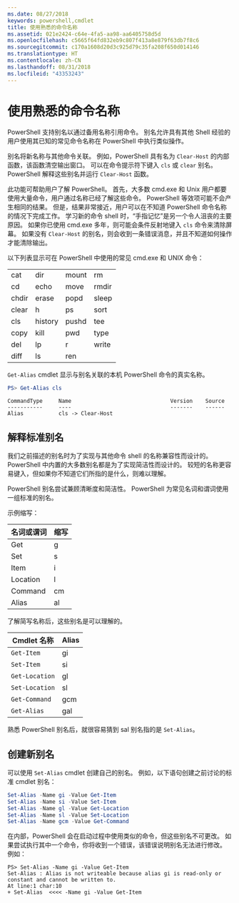 ```yaml
---
ms.date: 08/27/2018
keywords: powershell,cmdlet
title: 使用熟悉的命令名称
ms.assetid: 021e2424-c64e-4fa5-aa98-aa6405758d5d
ms.openlocfilehash: c5665f64fd832eb9c807f413a8e879f63db7f8c6
ms.sourcegitcommit: c170a1608d20d3c925d79c35fa208f650d014146
ms.translationtype: HT
ms.contentlocale: zh-CN
ms.lasthandoff: 08/31/2018
ms.locfileid: "43353243"
---
```

# <a name="using-familiar-command-names"></a>使用熟悉的命令名称

PowerShell 支持别名以通过备用名称引用命令。 别名允许具有其他 Shell 经验的用户使用其已知的常见命令名称在 PowerShell 中执行类似操作。

别名将新名称与其他命令关联。 例如，PowerShell 具有名为 `Clear-Host` 的内部函数，该函数清空输出窗口。 可以在命令提示符下键入 `cls` 或 `clear` 别名。 PowerShell 解释这些别名并运行 `Clear-Host` 函数。

此功能可帮助用户了解 PowerShell。 首先，大多数 cmd.exe 和 Unix 用户都要使用大量命令，用户通过名称已经了解这些命令。 PowerShell 等效项可能不会产生相同的结果。 但是，结果非常接近，用户可以在不知道 PowerShell 命令名称的情况下完成工作。 学习新的命令 shell 时，“手指记忆”是另一个令人沮丧的主要原因。 如果你已使用 cmd.exe 多年，则可能会条件反射地键入 `cls` 命令来清除屏幕。 如果没有 `Clear-Host` 的别名，则会收到一条错误消息，并且不知道如何操作才能清除输出。

以下列表显示可在 PowerShell 中使用的常见 cmd.exe 和 UNIX 命令：

|||||
|-|-|-|-|
|cat|dir|mount|rm|
|cd|echo|move|rmdir|
|chdir|erase|popd|sleep|
|clear|h|ps|sort|
|cls|history|pushd|tee|
|copy|kill|pwd|type|
|del|lp|r|write|
|diff|ls|ren||

`Get-Alias` cmdlet 显示与别名关联的本机 PowerShell 命令的真实名称。

```powershell
PS> Get-Alias cls
```

```Output
CommandType     Name                               Version    Source
-----------     ----                               -------    ------
Alias           cls -> Clear-Host
```

## <a name="interpreting-standard-aliases"></a>解释标准别名

我们之前描述的别名时为了实现与其他命令 shell 的名称兼容性而设计的。
PowerShell 中内置的大多数别名都是为了实现简洁性而设计的。 较短的名称更容易键入，但如果你不知道它们所指的是什么，则难以理解。

PowerShell 别名尝试兼顾清晰度和简洁性。 PowerShell 为常见名词和谓词使用一组标准的别名。

示例缩写：

| 名词或谓词 | 缩写 |
|--------------|--------------|
| Get          | g            |
| Set          | s            |
| Item         | i            |
| Location     | l            |
| Command      | cm           |
| Alias        | al           |

了解简写名称后，这些别名是可以理解的。

| Cmdlet 名称    | Alias |
|----------------|-------|
| `Get-Item `    | gi    |
| `Set-Item`     | si    |
| `Get-Location` | gl    |
| `Set-Location` | sl    |
| `Get-Command`  | gcm   |
| `Get-Alias`    | gal   |

熟悉 PowerShell 别名后，就很容易猜到 sal 别名指的是 `Set-Alias`。

## <a name="creating-new-aliases"></a>创建新别名

可以使用 `Set-Alias` cmdlet 创建自己的别名。 例如，以下语句创建之前讨论的标准 cmdlet 别名：

```powershell
Set-Alias -Name gi -Value Get-Item
Set-Alias -Name si -Value Set-Item
Set-Alias -Name gl -Value Get-Location
Set-Alias -Name sl -Value Set-Location
Set-Alias -Name gcm -Value Get-Command
```

在内部，PowerShell 会在启动过程中使用类似的命令，但这些别名不可更改。
如果尝试执行其中一个命令，你将收到一个错误，该错误说明别名无法进行修改。 例如：

```
PS> Set-Alias -Name gi -Value Get-Item
Set-Alias : Alias is not writeable because alias gi is read-only or constant and cannot be written to.
At line:1 char:10
+ Set-Alias  <<<< -Name gi -Value Get-Item
```